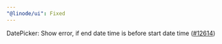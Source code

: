 ```yaml
---
"@linode/ui": Fixed
---
```


DatePicker:  Show error, if end date time is before start date time ([#12614](https://github.com/linode/manager/pull/12614))
